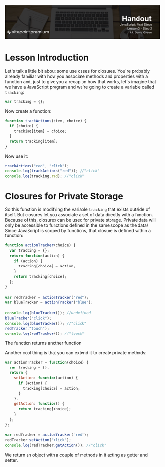 ![](headings/3.2.png)

# Lesson Introduction

Let's talk a little bit about some use cases for closures. You're probably already familiar with how you associate methods and properties with a function and, just to give you a recap on how that works, let's imagine that we have a JavaScript program and we're going to create a variable called `tracking`:

```js
var tracking = {};
```

Now create a function:

```js
function trackActions(item, choice) {
  if (choice) {
    tracking[item] = choice;
  }
  return tracking[item];
}
```

Now use it:

```js
trackActions("red", "click");
console.log(trackActions("red")); //"click"
console.log(tracking.red); //"click"
```

# Closures for Private Storage

So this function is modifying the variable `tracking` that exists outside of itself. But closures let you associate a set of data directly with a function. Because of this, closures can be used for private storage. Private data will only be accessible to functions defined in the same scope as the data/ Since JavaScript is scoped by functions, that closure is defined within a function:

```js
function actionTracker(choice) {
  var tracking = {};
  return function(action) {
    if (action) {
      tracking[choice] = action;
    }
    return tracking[choice];
  };
}

var redTracker = actionTracker("red");
var blueTracker = actionTracker("blue");

console.log(blueTracker()); //undefined
blueTracker("click");
console.log(blueTracker()); //"click"
redTracker("touch");
console.log(redTracker()); //"touch"
```

The function returns another function.

Another cool thing is that you can extend it to create private methods:

```js
var actionTracker = function(choice) {
  var tracking = {};
  return {
    setAction: function(action) {
      if (action) {
        tracking[choice] = action;
      }
    },
    getAction: function() {
      return tracking[choice];
    }
  };
};

var redTracker = actionTracker("red");
redTracker.setAction("click");
console.log(redTracker.getAction()); //"click"
```

We return an object with a couple of methods in it acting as getter and setter.